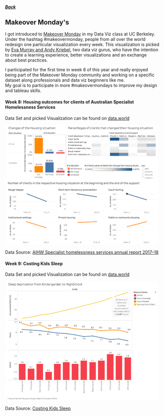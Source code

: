##### [Back](index#projects)
## Makeover Monday's
I got introduced to [Makeover Monday](https://www.makeovermonday.co.uk) in my Data Viz class at UC Berkeley. Under the hashtag #makeovermonday, people from all over the world redesign one particular visualization every week. This visualization is picked by [Eva Murray and Andy Kriebel](https://www.makeovermonday.co.uk/about-us/), two data viz gurus, who have the intention to create a learning experience, better visualizations and an exchange about best practices.

I participated for the first time in week 8 of this year and really enjoyed being part of the Makeover Monday community and working on a specific dataset along professionals and data viz beginners like me.  
My goal is to participate in more #makeovermondays to improve my design and tableau skills.


#### Week 8: Housing outcomes for clients of Australian Specialist Homelessness Services

Data Set and picked Visualization can be found on [data.world](https://data.world/makeovermonday/2020w8)

<a href="https://public.tableau.com/profile/henny7470#!/vizhome/MoM_w8_HomelessnessAustralia/Dashboard1">
  <img src="images/makeovermonday/MoM_Housing.png">
</a>

Data Source: [AIHW Specialist homelessness services annual report 2017–18](https://www.aihw.gov.au/reports/homelessness-services/specialist-homelessness-services-2017-18/data)


#### Week 9: Costing Kids Sleep

Data Set and picked Visualization can be found on [data.world](https://data.world/makeovermonday/2020w9)

<a href="https://public.tableau.com/profile/henny7470#!/vizhome/MoM_w9_SleepData/Dashboard2">
  <img src="images/makeovermonday/MoM_Sleep.png">
</a>

Data Source: [Costing Kids Sleep](https://savvysleeper.org/costing-kids-sleep/)
